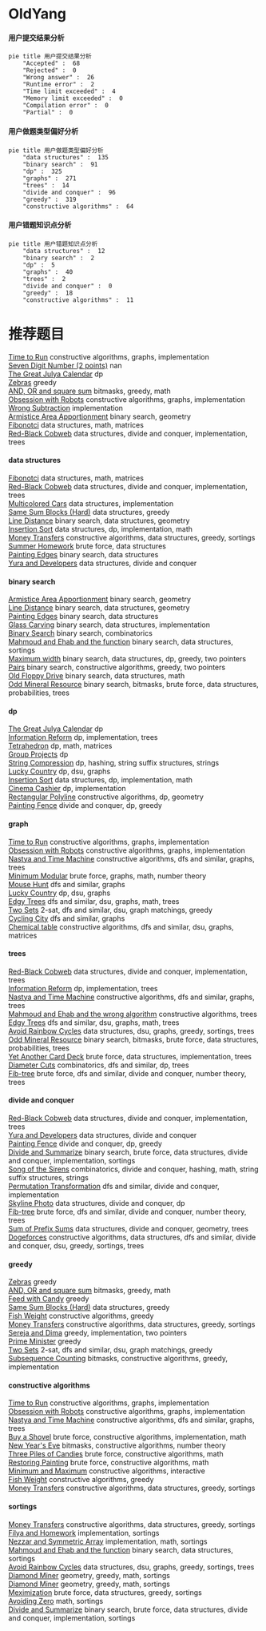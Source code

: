 # OldYang
<!-- tabs:start -->
#### **用户提交结果分析**

```mermaid
pie title 用户提交结果分析
    "Accepted" :  68
    "Rejected" :  0
    "Wrong answer" :  26
    "Runtime error" :  2
    "Time limit exceeded" :  4
    "Memory limit exceeded" :  0
    "Compilation error" :  0
    "Partial" :  0
```
#### **用户做题类型偏好分析**

```mermaid
pie title 用户做题类型偏好分析
    "data structures" :  135
    "binary search" :  91
    "dp" :  325
    "graphs" :  271
    "trees" :  14
    "divide and conquer" :  96
    "greedy" :  319
    "constructive algorithms" :  64
```
#### **用户错题知识点分析**

```mermaid
pie title 用户错题知识点分析
    "data structures" :  12
    "binary search" :  2
    "dp" :  5
    "graphs" :  40
    "trees" :  2
    "divide and conquer" :  0
    "greedy" :  18
    "constructive algorithms" :  11
```
<!-- tabs:end -->
# 推荐题目
[Time to Run](http://codeforces.com/problemset/problem/1301/D)		constructive algorithms,
                        graphs,
                        implementation		  
[Seven Digit Number (2 points)](https://codeforces.com/contest/1164/problem/M)		nan		  
[The Great Julya Calendar](http://codeforces.com/problemset/problem/331/C3)		dp		  
[Zebras](http://codeforces.com/problemset/problem/949/A)		greedy		  
[AND, OR and square sum](http://codeforces.com/problemset/problem/1368/D)		bitmasks,
                        greedy,
                        math		  
[Obsession with Robots](http://codeforces.com/problemset/problem/8/B)		constructive algorithms,
                        graphs,
                        implementation		  
[Wrong Subtraction](http://codeforces.com/problemset/problem/977/A)		implementation		  
[Armistice Area Apportionment](http://codeforces.com/problemset/problem/645/G)		binary search,
                        geometry		  
[Fibonotci](http://codeforces.com/problemset/problem/575/A)		data structures,
                        math,
                        matrices		  
[Red-Black Cobweb](http://codeforces.com/problemset/problem/833/D)		data structures,
                        divide and conquer,
                        implementation,
                        trees		  
<!-- tabs:start -->
#### **data structures**
[Fibonotci](http://codeforces.com/problemset/problem/575/A)		data structures,
                        math,
                        matrices		  
[Red-Black Cobweb](http://codeforces.com/problemset/problem/833/D)		data structures,
                        divide and conquer,
                        implementation,
                        trees		  
[Multicolored Cars](http://codeforces.com/problemset/problem/818/D)		data structures,
                        implementation		  
[Same Sum Blocks (Hard)](http://codeforces.com/problemset/problem/1141/F2)		data structures,
                        greedy		  
[Line Distance](http://codeforces.com/problemset/problem/1446/F)		binary search,
                        data structures,
                        geometry		  
[Insertion Sort](http://codeforces.com/problemset/problem/362/C)		data structures,
                        dp,
                        implementation,
                        math		  
[Money Transfers](http://codeforces.com/problemset/problem/675/C)		constructive algorithms,
                        data structures,
                        greedy,
                        sortings		  
[Summer Homework](http://codeforces.com/problemset/problem/316/E1)		brute force,
                        data structures		  
[Painting Edges](http://codeforces.com/problemset/problem/576/E)		binary search,
                        data structures		  
[Yura and Developers](http://codeforces.com/problemset/problem/549/F)		data structures,
                        divide and conquer		  
#### **binary search**
[Armistice Area Apportionment](http://codeforces.com/problemset/problem/645/G)		binary search,
                        geometry		  
[Line Distance](http://codeforces.com/problemset/problem/1446/F)		binary search,
                        data structures,
                        geometry		  
[Painting Edges](http://codeforces.com/problemset/problem/576/E)		binary search,
                        data structures		  
[Glass Carving](http://codeforces.com/problemset/problem/527/C)		binary search,
                        data structures,
                        implementation		  
[Binary Search](http://codeforces.com/problemset/problem/1436/C)		binary search,
                        combinatorics		  
[Mahmoud and Ehab and the function](http://codeforces.com/problemset/problem/862/E)		binary search,
                        data structures,
                        sortings		  
[Maximum width](http://codeforces.com/problemset/problem/1492/C)		binary search,
                        data structures,
                        dp,
                        greedy,
                        two pointers		  
[Pairs](http://codeforces.com/problemset/problem/1463/D)		binary search,
                        constructive algorithms,
                        greedy,
                        two pointers		  
[Old Floppy Drive](http://codeforces.com/problemset/problem/1490/G)		binary search,
                        data structures,
                        math		  
[Odd Mineral Resource](http://codeforces.com/problemset/problem/1479/D)		binary search,
                        bitmasks,
                        brute force,
                        data structures,
                        probabilities,
                        trees		  
#### **dp**
[The Great Julya Calendar](http://codeforces.com/problemset/problem/331/C3)		dp		  
[Information Reform](http://codeforces.com/problemset/problem/70/E)		dp,
                        implementation,
                        trees		  
[Tetrahedron](http://codeforces.com/problemset/problem/166/E)		dp,
                        math,
                        matrices		  
[Group Projects](http://codeforces.com/problemset/problem/626/F)		dp		  
[String Compression](http://codeforces.com/problemset/problem/825/F)		dp,
                        hashing,
                        string suffix structures,
                        strings		  
[Lucky Country](http://codeforces.com/problemset/problem/95/E)		dp,
                        dsu,
                        graphs		  
[Insertion Sort](http://codeforces.com/problemset/problem/362/C)		data structures,
                        dp,
                        implementation,
                        math		  
[Cinema Cashier](http://codeforces.com/problemset/problem/10/B)		dp,
                        implementation		  
[Rectangular Polyline](http://codeforces.com/problemset/problem/1444/D)		constructive algorithms,
                        dp,
                        geometry		  
[Painting Fence](http://codeforces.com/problemset/problem/448/C)		divide and conquer,
                        dp,
                        greedy		  
#### **graph**
[Time to Run](http://codeforces.com/problemset/problem/1301/D)		constructive algorithms,
                        graphs,
                        implementation		  
[Obsession with Robots](http://codeforces.com/problemset/problem/8/B)		constructive algorithms,
                        graphs,
                        implementation		  
[Nastya and Time Machine](http://codeforces.com/problemset/problem/1340/D)		constructive algorithms,
                        dfs and similar,
                        graphs,
                        trees		  
[Minimum Modular](http://codeforces.com/problemset/problem/303/C)		brute force,
                        graphs,
                        math,
                        number theory		  
[Mouse Hunt](http://codeforces.com/problemset/problem/1027/D)		dfs and similar,
                        graphs		  
[Lucky Country](http://codeforces.com/problemset/problem/95/E)		dp,
                        dsu,
                        graphs		  
[Edgy Trees](http://codeforces.com/problemset/problem/1139/C)		dfs and similar,
                        dsu,
                        graphs,
                        math,
                        trees		  
[Two Sets](http://codeforces.com/problemset/problem/468/B)		2-sat,
                        dfs and similar,
                        dsu,
                        graph matchings,
                        greedy		  
[Cycling City](http://codeforces.com/problemset/problem/521/E)		dfs and similar,
                        graphs		  
[Chemical table](http://codeforces.com/problemset/problem/1012/B)		constructive algorithms,
                        dfs and similar,
                        dsu,
                        graphs,
                        matrices		  
#### **trees**
[Red-Black Cobweb](http://codeforces.com/problemset/problem/833/D)		data structures,
                        divide and conquer,
                        implementation,
                        trees		  
[Information Reform](http://codeforces.com/problemset/problem/70/E)		dp,
                        implementation,
                        trees		  
[Nastya and Time Machine](http://codeforces.com/problemset/problem/1340/D)		constructive algorithms,
                        dfs and similar,
                        graphs,
                        trees		  
[Mahmoud and Ehab and the wrong algorithm](http://codeforces.com/problemset/problem/959/C)		constructive algorithms,
                        trees		  
[Edgy Trees](http://codeforces.com/problemset/problem/1139/C)		dfs and similar,
                        dsu,
                        graphs,
                        math,
                        trees		  
[Avoid Rainbow Cycles](http://codeforces.com/problemset/problem/1408/E)		data structures,
                        dsu,
                        graphs,
                        greedy,
                        sortings,
                        trees		  
[Odd Mineral Resource](http://codeforces.com/problemset/problem/1479/D)		binary search,
                        bitmasks,
                        brute force,
                        data structures,
                        probabilities,
                        trees		  
[Yet Another Card Deck](http://codeforces.com/problemset/problem/1511/C)		brute force,
                        data structures,
                        implementation,
                        trees		  
[Diameter Cuts](http://codeforces.com/problemset/problem/1499/F)		combinatorics,
                        dfs and similar,
                        dp,
                        trees		  
[Fib-tree](http://codeforces.com/problemset/problem/1491/E)		brute force,
                        dfs and similar,
                        divide and conquer,
                        number theory,
                        trees		  
#### **divide and conquer**
[Red-Black Cobweb](http://codeforces.com/problemset/problem/833/D)		data structures,
                        divide and conquer,
                        implementation,
                        trees		  
[Yura and Developers](http://codeforces.com/problemset/problem/549/F)		data structures,
                        divide and conquer		  
[Painting Fence](http://codeforces.com/problemset/problem/448/C)		divide and conquer,
                        dp,
                        greedy		  
[Divide and Summarize](http://codeforces.com/problemset/problem/1461/D)		binary search,
                        brute force,
                        data structures,
                        divide and conquer,
                        implementation,
                        sortings		  
[Song of the Sirens](http://codeforces.com/problemset/problem/1466/G)		combinatorics,
                        divide and conquer,
                        hashing,
                        math,
                        string suffix structures,
                        strings		  
[Permutation Transformation](http://codeforces.com/problemset/problem/1490/D)		dfs and similar,
                        divide and conquer,
                        implementation		  
[Skyline Photo](https://codeforces.com/contest/1483/problem/C)		data structures,
                        divide and conquer,
                        dp		  
[Fib-tree](http://codeforces.com/problemset/problem/1491/E)		brute force,
                        dfs and similar,
                        divide and conquer,
                        number theory,
                        trees		  
[Sum of Prefix Sums](http://codeforces.com/problemset/problem/1303/G)		data structures,
                        divide and conquer,
                        geometry,
                        trees		  
[Dogeforces](http://codeforces.com/problemset/problem/1494/D)		constructive algorithms,
                        data structures,
                        dfs and similar,
                        divide and conquer,
                        dsu,
                        greedy,
                        sortings,
                        trees		  
#### **greedy**
[Zebras](http://codeforces.com/problemset/problem/949/A)		greedy		  
[AND, OR and square sum](http://codeforces.com/problemset/problem/1368/D)		bitmasks,
                        greedy,
                        math		  
[Feed with Candy](http://codeforces.com/problemset/problem/436/A)		greedy		  
[Same Sum Blocks (Hard)](http://codeforces.com/problemset/problem/1141/F2)		data structures,
                        greedy		  
[Fish Weight](https://codeforces.com/contest/298/problem/D)		constructive algorithms,
                        greedy		  
[Money Transfers](http://codeforces.com/problemset/problem/675/C)		constructive algorithms,
                        data structures,
                        greedy,
                        sortings		  
[Sereja and Dima](http://codeforces.com/problemset/problem/381/A)		greedy,
                        implementation,
                        two pointers		  
[Prime Minister](http://codeforces.com/problemset/problem/1178/A)		greedy		  
[Two Sets](http://codeforces.com/problemset/problem/468/B)		2-sat,
                        dfs and similar,
                        dsu,
                        graph matchings,
                        greedy		  
[Subsequence Counting](http://codeforces.com/problemset/problem/960/C)		bitmasks,
                        constructive algorithms,
                        greedy,
                        implementation		  
#### **constructive algorithms**
[Time to Run](http://codeforces.com/problemset/problem/1301/D)		constructive algorithms,
                        graphs,
                        implementation		  
[Obsession with Robots](http://codeforces.com/problemset/problem/8/B)		constructive algorithms,
                        graphs,
                        implementation		  
[Nastya and Time Machine](http://codeforces.com/problemset/problem/1340/D)		constructive algorithms,
                        dfs and similar,
                        graphs,
                        trees		  
[Buy a Shovel](http://codeforces.com/problemset/problem/732/A)		brute force,
                        constructive algorithms,
                        implementation,
                        math		  
[New Year's Eve](http://codeforces.com/problemset/problem/912/B)		bitmasks,
                        constructive algorithms,
                        number theory		  
[Three Piles of Candies](http://codeforces.com/problemset/problem/1196/A)		brute force,
                        constructive algorithms,
                        math		  
[Restoring Painting](http://codeforces.com/problemset/problem/675/B)		brute force,
                        constructive algorithms,
                        math		  
[Minimum and Maximum](http://codeforces.com/problemset/problem/730/B)		constructive algorithms,
                        interactive		  
[Fish Weight](https://codeforces.com/contest/298/problem/D)		constructive algorithms,
                        greedy		  
[Money Transfers](http://codeforces.com/problemset/problem/675/C)		constructive algorithms,
                        data structures,
                        greedy,
                        sortings		  
#### **sortings**
[Money Transfers](http://codeforces.com/problemset/problem/675/C)		constructive algorithms,
                        data structures,
                        greedy,
                        sortings		  
[Filya and Homework](http://codeforces.com/problemset/problem/714/B)		implementation,
                        sortings		  
[Nezzar and Symmetric Array](http://codeforces.com/problemset/problem/1478/C)		implementation,
                        math,
                        sortings		  
[Mahmoud and Ehab and the function](http://codeforces.com/problemset/problem/862/E)		binary search,
                        data structures,
                        sortings		  
[Avoid Rainbow Cycles](http://codeforces.com/problemset/problem/1408/E)		data structures,
                        dsu,
                        graphs,
                        greedy,
                        sortings,
                        trees		  
[Diamond Miner](https://codeforces.com/contest/1496/problem/C)		geometry,
                        greedy,
                        math,
                        sortings		  
[Diamond Miner](http://codeforces.com/problemset/problem/1495/A)		geometry,
                        greedy,
                        math,
                        sortings		  
[Meximization](http://codeforces.com/problemset/problem/1497/A)		brute force,
                        data structures,
                        greedy,
                        sortings		  
[Avoiding Zero](http://codeforces.com/problemset/problem/1427/A)		math,
                        sortings		  
[Divide and Summarize](http://codeforces.com/problemset/problem/1461/D)		binary search,
                        brute force,
                        data structures,
                        divide and conquer,
                        implementation,
                        sortings		  
<!-- tabs:end -->

